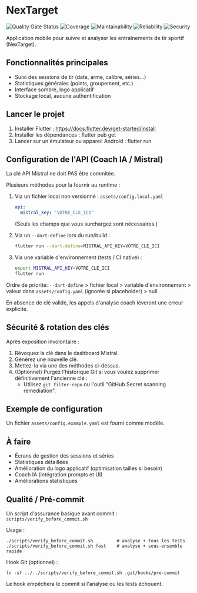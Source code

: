 # NexTarget

<!-- SonarCloud Badges -->
![Quality Gate Status](https://sonarcloud.io/api/project_badges/measure?project=clementseguy_NexTarget-app&metric=alert_status)
![Coverage](https://sonarcloud.io/api/project_badges/measure?project=clementseguy_NexTarget-app&metric=coverage)
![Maintainability](https://sonarcloud.io/api/project_badges/measure?project=clementseguy_NexTarget-app&metric=sqale_rating)
![Reliability](https://sonarcloud.io/api/project_badges/measure?project=clementseguy_NexTarget-app&metric=reliability_rating)
![Security](https://sonarcloud.io/api/project_badges/measure?project=clementseguy_NexTarget-app&metric=security_rating)

Application mobile pour suivre et analyser les entraînements de tir sportif (NexTarget).

## Fonctionnalités principales
- Suivi des sessions de tir (date, arme, calibre, séries...)
- Statistiques générales (points, groupement, etc.)
- Interface sombre, logo applicatif
- Stockage local, aucune authentification

## Lancer le projet

1. Installer Flutter : https://docs.flutter.dev/get-started/install
2. Installer les dépendances :
   flutter pub get
3. Lancer sur un émulateur ou appareil Android :
   flutter run

## Configuration de l'API (Coach IA / Mistral)

La clé API Mistral ne doit PAS être commitée.

Plusieurs méthodes pour la fournir au runtime :

1. Via un fichier local non versionné : `assets/config.local.yaml`
   ```yaml
   api:
     mistral_key: "VOTRE_CLE_ICI"
   ```
   (Seuls les champs que vous surchargez sont nécessaires.)

2. Via un `--dart-define` lors du run/build :
   ```bash
   flutter run --dart-define=MISTRAL_API_KEY=VOTRE_CLE_ICI
   ```

3. Via une variable d'environnement (tests / CI native) :
   ```bash
   export MISTRAL_API_KEY=VOTRE_CLE_ICI
   flutter run
   ```

Ordre de priorité: `--dart-define` > fichier local > variable d'environnement > valeur dans `assets/config.yaml` (ignorée si placeholder) > null.

En absence de clé valide, les appels d'analyse coach lèveront une erreur explicite.

## Sécurité & rotation des clés

Après exposition involontaire :
1. Révoquez la clé dans le dashboard Mistral.
2. Générez une nouvelle clé.
3. Mettez-la via une des méthodes ci-dessus.
4. (Optionnel) Purgez l'historique Git si vous voulez supprimer définitivement l'ancienne clé :
   - Utilisez `git filter-repo` ou l'outil "GitHub Secret scanning remediation".

## Exemple de configuration

Un fichier `assets/config.example.yaml` est fourni comme modèle.

## À faire
- Écrans de gestion des sessions et séries
- Statistiques détaillées
- Amélioration du logo applicatif (optimisation tailles si besoin)
- Coach IA (intégration prompts et UI)
- Améliorations statistiques

## Qualité / Pré-commit

Un script d'assurance basique avant commit : `scripts/verify_before_commit.sh`

Usage :
```
./scripts/verify_before_commit.sh         # analyse + tous les tests
./scripts/verify_before_commit.sh fast    # analyse + sous-ensemble rapide
```

Hook Git (optionnel) :
```
ln -sf ../../scripts/verify_before_commit.sh .git/hooks/pre-commit
```
Le hook empêchera le commit si l'analyse ou les tests échouent.
